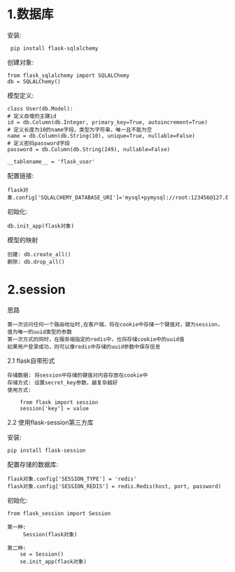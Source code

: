 # 1.数据库 #

安装:

	 pip install flask-sqlalchemy

创建对象:

	from flask_sqlalchemy import SQLALChemy
	db = SQLALChemy()

模型定义:

	class User(db.Model):
	# 定义自增的主键id
	id = db.Column(db.Integer, primary_key=True, autoincrement=True)
	# 定义长度为10的name字段，类型为字符串，唯一且不能为空
	name = db.Column(db.String(10), unique=True, nullable=False)
	# 定义密码password字段
	password = db.Column(db.String(249), nullable=False)

	__tablename__ = 'flask_user'

配置链接:

	flask对象.config['SQLALCHEMY_DATABASE_URI']='mysql+pymysql://root:123456@127.0.0.1:2206/flask8'
初始化: 

	db.init_app(flask对象)

模型的映射

	创建: db.create_all()
	删除: db.drop_all()



# 2.session #

思路

	第一次访问任何一个路由地址时,在客户端，将在cookie中存储一个键值对，键为session，值为唯一的uuid类型的参数
	第一次方式的同时，在服务端指定的redis中，也将存储cookie中的uuid值
	如果用户登录成功，则可以像redis中存储的uuid参数中保存信息

2.1 flask自带形式

	存储数据: 将session中存储的键值对内容存放在cookie中
	存储方式: 设置secret_key参数，越复杂越好
	使用方式: 
	
		from flask import session
		session['key'] = value

2.2 使用flask-session第三方库

安装: 

	pip install flask-session

配置存储的数据库:

	flask对象.config['SESSION_TYPE'] = 'redis'
	flask对象.config['SESSION_REDIS'] = redis.Redis(host, port, password)

初始化:

	from flask_session import Session

	第一种:
		 Session(flask对象)

	第二种:
		se = Session()
		se.init_app(flask对象)